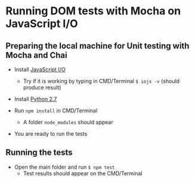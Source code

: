 # Running DOM tests with Mocha on JavaScript I/O

## Preparing the local machine for Unit testing with Mocha and Chai 

*   Install [JavaScript I/O](https://iojs.org/en/index.html "JavaScript I/O")
    *   Try if it is working by typing in CMD/Terminal `$ iojs -v` (should produce result)
*   Install [Python 2.7](https://www.python.org/downloads/ "Python 2.7")
 
*   Run `npm install` in CMD/Terminal
    *   A folder `node_modules` should appear
*   You are ready to run the tests

## Running the tests

*   Open the main folder and run `$ npm test`
    *   Test results should appear on the CMD/Terminal   